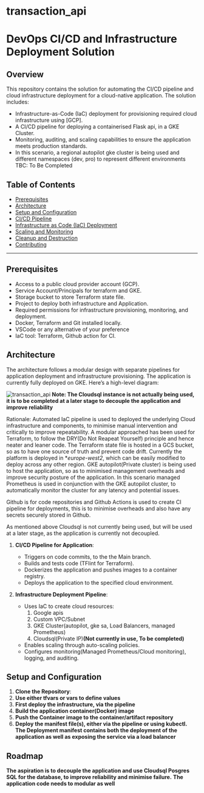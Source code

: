 # transaction_api
# DevOps CI/CD and Infrastructure Deployment Solution

## Overview

This repository contains the solution for automating the CI/CD pipeline and cloud infrastructure deployment for a cloud-native application. The solution includes:
- Infrastructure-as-Code (IaC) deployment for provisioning required cloud infrastructure using [GCP].
- A CI/CD pipeline for deploying a containerised Flask api, in a GKE Cluster.
- Monitoring, auditing, and scaling capabilities to ensure the application meets production standards.
- In this scenario, a regional autopilot gke cluster is being used and different namespaces (dev, pro) to represent different environments
TBC: To Be Completed

## Table of Contents
- [Prerequisites](#prerequisites)
- [Architecture](#architecture)
- [Setup and Configuration](#setup-and-configuration)
- [CI/CD Pipeline](#ci-cd-pipeline)
- [Infrastructure as Code (IaC) Deployment](#infrastructure-as-code-iac-deployment)
- [Scaling and Monitoring](#scaling-and-monitoring)
- [Cleanup and Destruction](#cleanup-and-destruction)
- [Contributing](#contributing)

---

## Prerequisites

- Access to a public cloud provider account (GCP).
- Service Account/Principals for terraform and GKE.
- Storage bucket to store Terraform state file.
- Project to deploy both infrastructure and Application.
- Required permissions for infrastructure provisioning, monitoring, and deployment.
- Docker, Terraform and Git installed locally.
- VSCode or any alternative of your preference
- IaC tool: Terraform, Github action for CI.

## Architecture

The architecture follows a modular design with separate pipelines for application deployment and infrastructure provisioning. The application is currently fully deployed on GKE. Here’s a high-level diagram:

![transaction_api](https://github.com/user-attachments/assets/cbf227e6-912a-4f6d-8b95-1c5578787c39) **Note: The Cloudsql instance is not actually being used, it is to be completed at a later stage to decouple the application and improve reliability**

Rationale: 
Automated IaC pipeline is used to deployed the underlying Cloud infrastructure and components, to minimise manual intervention and critically to improve repeatability. A modular approached has been used for Terraform, to follow the DRY(Do Not Reapeat Yourself) principle and hence neater and leaner code. The Terraform state file is hosted in a GCS bucket, so as to have one source of truth and prevent code drift.
Currently the platform is deployed in **europe-west2*, which can be easily modified to deploy across any other region.
GKE autopilot(Private cluster) is being used to host the application, so as to minimised management overheads and improve security posture of the application. In this scenario managed Prometheus is used in conjunction with the GKE autopilot cluster, to automatically monitor the cluster for any latency and potential issues.

Github is for code repositories and Github Actions is used to create CI pipeline for deployments, this is to minimise overheads and also have any secrets securely stored in Github.

As mentioned above Cloudsql is not currently being used, but will be used at a later stage, as the application is currently not decoupled.

1. **CI/CD Pipeline for Application**:
   - Triggers on code commits, to the the Main branch.
   - Builds and tests code (TFlint for Terraform).
   - Dockerizes the application and pushes images to a container registry.
   - Deploys the application to the specified cloud environment.

2. **Infrastructure Deployment Pipeline**:
   - Uses IaC to create cloud resources:
      1. Google apis
      2. Custom VPC/Subnet
      3. GKE Cluster(autopilot, gke sa, Load Balancers, managed Prometheus)
      4. Cloudsql(Private IP)**(Not currently in use, To be completed)**
   - Enables scaling through auto-scaling policies.
   - Configures monitoring(Managed Prometheus/Cloud monitoring), logging, and auditing.

## Setup and Configuration

1. **Clone the Repository**:
2. **Use either tfvars or vars to define values**
3. **First deploy the infrastructure, via the pipeline**
4. **Build the application container(Docker) image**
5. **Push the Container image to the container/artifact repository**
6. **Deploy the manifest file(s), either via the pipeline or using kubectl. The Deployment manifest contains both the deployment of the application as well as exposing the service via a load balancer**

## Roadmap
**The aspiration is to decouple the application and use Cloudsql Posgres SQL for the database, to improve reliability and minimise failure.**
**The application code needs to modular as well**
